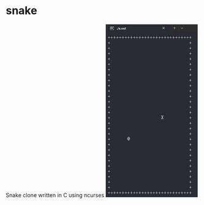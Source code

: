 # snake
Snake clone written in C using ncurses
![](https://github.com/reonardoleis/snake/blob/main/assets/demo.gif)
